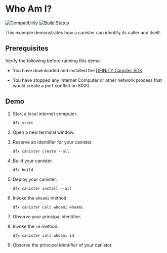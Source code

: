 # Who Am I?

![Compatibility](https://img.shields.io/badge/compatibility-0.6.24-blue)
[![Build Status](https://github.com/dfinity/examples/workflows/motoko-whoami-example/badge.svg)](https://github.com/dfinity/examples/actions?query=workflow%3Amotoko-whoami-example)

This example demonstrates how a canister can identify its caller and itself.

## Prerequisites

Verify the following before running this demo:

*  You have downloaded and installed the [DFINITY Canister
   SDK](https://sdk.dfinity.org).

*  You have stopped any Internet Computer or other network process that would
   create a port conflict on 8000.

## Demo

1. Start a local internet computer.

   ```text
   dfx start
   ```

1. Open a new terminal window.

1. Reserve an identifier for your canister.

   ```text
   dfx canister create --all
   ```

1. Build your canister.

   ```text
   dfx build
   ```

1. Deploy your canister.

   ```text
   dfx canister install --all
   ```

1. Invoke the `whoami` method.

   ```text
   dfx canister call whoami whoami
   ```

1. Observe your principal identifier.


1. Invoke the `id` method.

   ```text
   dfx canister call whoami id
   ```

1. Observe the principal identifier of your canister.
